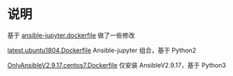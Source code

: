 # 说明

基于 [ansible-jupyter.dockerfile](https://github.com/chusiang/ansible-jupyter.dockerfile) 做了一些修改

[latest.ubuntu1804.Dockerfile](./latest.ubuntu1804.Dockerfile)
Ansible-jupyter 组合，基于 Python2

[OnlyAnsibleV2.9.17.centos7.Dockerfile](./OnlyAnsibleV2.9.17.centos7.Dockerfile)
仅安装 AnsibleV2.9.17，基于 Python3
